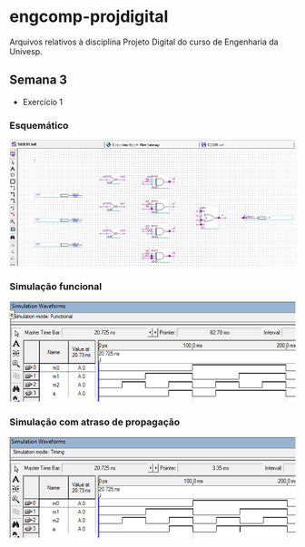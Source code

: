 # engcomp-projdigital
Arquivos relativos à disciplina Projeto Digital do curso de Engenharia da Univesp.

## Semana 3
* Exercício 1

### Esquemático

   ![Esquemático](semana3/esquematico.png)

### Simulação funcional

   ![Simulação funcional](semana3/funcional.png)

### Simulação com atraso de propagação

   ![Simulação com atraso de propagação](semana3/atraso.png)
